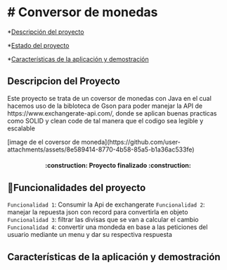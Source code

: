 <h1> # Conversor de monedas </h1>

*[Descripción del proyecto](#descripción-del-proyecto)

*[Estado del proyecto](#Estado-del-proyecto)

*[Características de la aplicación y demostración](#Características-de-la-aplicación-y-demostración)







<h2> Descripcion del Proyecto </h2>

<p> Este proyecto se trata de un coversor de monedas con Java en el cual hacemos uso de la bibloteca de Gson para poder manejar la API de https://www.exchangerate-api.com/, donde se aplican buenas practicas como SOLID y clean code de tal manera que el codigo sea legible y escalable  </p>
[image de el coversor de moneda](https://github.com/user-attachments/assets/8e589414-8770-4b58-85a5-b1a36ac533fe)




<h4 align="center">
:construction: Proyecto finalizado :construction:
</h4>

## :hammer:Funcionalidades del proyecto

`Funcionalidad 1`: Consumir la Api de exchangerate 
`Funcionalidad 2`: manejar la repuesta json con record para convertirla en objeto 
`Funcionalidad 3`: filtrar las divisas que se van a calcular el cambio 
`Funcionalidad 4`: convertir una mondeda en base a las peticiones del usuario mediante un menu y dar su respectiva respuesta

## Características de la aplicación y demostración





